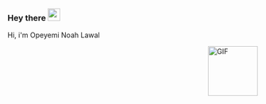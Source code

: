 ### Hey there <img src="https://media.giphy.com/media/hvRJCLFzcasrR4ia7z/giphy.gif" width="25px">
Hi, i'm Opeyemi Noah Lawal

  <img align="right" alt="GIF" src="https://media.giphy.com/media/3o7WTQcjUp6JnP7s52/giphy.gif" width="100" height="100" />
  








